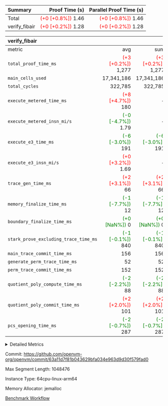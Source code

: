 | Summary | Proof Time (s) | Parallel Proof Time (s) |
|:---|---:|---:|
| Total | <span style='color: red'>(+0 [+0.8%])</span> 1.46 | <span style='color: red'>(+0 [+0.8%])</span> 1.46 |
| verify_fibair | <span style='color: red'>(+0 [+0.2%])</span> 1.28 | <span style='color: red'>(+0 [+0.2%])</span> 1.28 |


| verify_fibair |||||
|:---|---:|---:|---:|---:|
|metric|avg|sum|max|min|
| `total_proof_time_ms ` | <span style='color: red'>(+3 [+0.2%])</span> 1,277 | <span style='color: red'>(+3 [+0.2%])</span> 1,277 | <span style='color: red'>(+3 [+0.2%])</span> 1,277 | <span style='color: red'>(+3 [+0.2%])</span> 1,277 |
| `main_cells_used     ` |  17,341,186 |  17,341,186 |  17,341,186 |  17,341,186 |
| `total_cycles        ` |  322,785 |  322,785 |  322,785 |  322,785 |
| `execute_metered_time_ms` | <span style='color: red'>(+8 [+4.7%])</span> 180 | -          | -          | -          |
| `execute_metered_insn_mi/s` | <span style='color: green'>(-0 [-4.7%])</span> 1.79 | -          | -          | -          |
| `execute_e3_time_ms  ` | <span style='color: green'>(-6 [-3.0%])</span> 191 | <span style='color: green'>(-6 [-3.0%])</span> 191 | <span style='color: green'>(-6 [-3.0%])</span> 191 | <span style='color: green'>(-6 [-3.0%])</span> 191 |
| `execute_e3_insn_mi/s` | <span style='color: red'>(+0 [+3.2%])</span> 1.69 | -          | <span style='color: red'>(+0 [+3.2%])</span> 1.69 | <span style='color: red'>(+0 [+3.2%])</span> 1.69 |
| `trace_gen_time_ms   ` | <span style='color: red'>(+2 [+3.1%])</span> 66 | <span style='color: red'>(+2 [+3.1%])</span> 66 | <span style='color: red'>(+2 [+3.1%])</span> 66 | <span style='color: red'>(+2 [+3.1%])</span> 66 |
| `memory_finalize_time_ms` | <span style='color: green'>(-1 [-7.7%])</span> 12 | <span style='color: green'>(-1 [-7.7%])</span> 12 | <span style='color: green'>(-1 [-7.7%])</span> 12 | <span style='color: green'>(-1 [-7.7%])</span> 12 |
| `boundary_finalize_time_ms` | <span style='color: green'>(+0 [NaN%])</span> 0 | <span style='color: green'>(+0 [NaN%])</span> 0 | <span style='color: green'>(+0 [NaN%])</span> 0 | <span style='color: green'>(+0 [NaN%])</span> 0 |
| `stark_prove_excluding_trace_time_ms` | <span style='color: green'>(-1 [-0.1%])</span> 840 | <span style='color: green'>(-1 [-0.1%])</span> 840 | <span style='color: green'>(-1 [-0.1%])</span> 840 | <span style='color: green'>(-1 [-0.1%])</span> 840 |
| `main_trace_commit_time_ms` |  156 |  156 |  156 |  156 |
| `generate_perm_trace_time_ms` |  52 |  52 |  52 |  52 |
| `perm_trace_commit_time_ms` |  152 |  152 |  152 |  152 |
| `quotient_poly_compute_time_ms` | <span style='color: green'>(-2 [-2.2%])</span> 88 | <span style='color: green'>(-2 [-2.2%])</span> 88 | <span style='color: green'>(-2 [-2.2%])</span> 88 | <span style='color: green'>(-2 [-2.2%])</span> 88 |
| `quotient_poly_commit_time_ms` | <span style='color: red'>(+2 [+2.0%])</span> 101 | <span style='color: red'>(+2 [+2.0%])</span> 101 | <span style='color: red'>(+2 [+2.0%])</span> 101 | <span style='color: red'>(+2 [+2.0%])</span> 101 |
| `pcs_opening_time_ms ` | <span style='color: green'>(-2 [-0.7%])</span> 287 | <span style='color: green'>(-2 [-0.7%])</span> 287 | <span style='color: green'>(-2 [-0.7%])</span> 287 | <span style='color: green'>(-2 [-0.7%])</span> 287 |



<details>
<summary>Detailed Metrics</summary>

|  | verify_program_compile_ms | total_cells | stark_prove_excluding_trace_time_ms | quotient_poly_compute_time_ms | quotient_poly_commit_time_ms | perm_trace_commit_time_ms | pcs_opening_time_ms | main_trace_commit_time_ms |
| --- | --- | --- | --- | --- | --- | --- | --- |
|  | 7 | 65,536 | 38 | 1 | 6 | 0 | 22 | 7 | 

| air_name | rows | quotient_deg | main_cols | interactions | constraints | cells |
| --- | --- | --- | --- | --- | --- | --- |
| AccessAdapterAir<2> |  | 2 |  | 5 | 12 |  | 
| AccessAdapterAir<4> |  | 2 |  | 5 | 12 |  | 
| AccessAdapterAir<8> |  | 2 |  | 5 | 12 |  | 
| FibonacciAir | 32,768 | 1 | 2 |  | 5 | 65,536 | 
| FriReducedOpeningAir |  | 2 |  | 39 | 71 |  | 
| JalRangeCheckAir |  | 2 |  | 9 | 14 |  | 
| NativePoseidon2Air<BabyBearParameters>, 1> |  | 2 |  | 136 | 572 |  | 
| PhantomAir |  | 2 |  | 3 | 5 |  | 
| ProgramAir |  | 1 |  | 1 | 4 |  | 
| VariableRangeCheckerAir |  | 1 |  | 1 | 4 |  | 
| VmAirWrapper<AluNativeAdapterAir, FieldArithmeticCoreAir> |  | 2 |  | 15 | 27 |  | 
| VmAirWrapper<BranchNativeAdapterAir, BranchEqualCoreAir<1> |  | 2 |  | 11 | 25 |  | 
| VmAirWrapper<NativeAdapterAir<2, 0>, PublicValuesCoreAir> |  | 2 |  | 11 | 29 |  | 
| VmAirWrapper<NativeLoadStoreAdapterAir<1>, NativeLoadStoreCoreAir<1> |  | 2 |  | 15 | 20 |  | 
| VmAirWrapper<NativeLoadStoreAdapterAir<4>, NativeLoadStoreCoreAir<4> |  | 2 |  | 15 | 20 |  | 
| VmAirWrapper<NativeVectorizedAdapterAir<4>, FieldExtensionCoreAir> |  | 2 |  | 15 | 27 |  | 
| VmConnectorAir |  | 2 |  | 5 | 11 |  | 
| VolatileBoundaryAir |  | 2 |  | 7 | 19 |  | 

| group | trace_gen_time_ms | total_proof_time_ms | total_cycles | total_cells | stark_prove_excluding_trace_time_ms | quotient_poly_compute_time_ms | quotient_poly_commit_time_ms | perm_trace_commit_time_ms | pcs_opening_time_ms | memory_finalize_time_ms | main_trace_commit_time_ms | main_cells_used | insns | generate_perm_trace_time_ms | fri.log_blowup | execute_metered_time_ms | execute_metered_insn_mi/s | execute_e3_time_ms | execute_e3_insn_mi/s | boundary_finalize_time_ms |
| --- | --- | --- | --- | --- | --- | --- | --- | --- | --- | --- | --- | --- | --- | --- | --- | --- | --- | --- | --- | --- |
| verify_fibair | 66 | 1,277 | 322,785 | 62,474,410 | 840 | 88 | 101 | 152 | 287 | 12 | 156 | 17,341,186 | 322,786 | 52 | 1 | 180 | 1.79 | 191 | 1.69 | 0 | 

| group | air_name | rows | prep_cols | perm_cols | main_cols | cells |
| --- | --- | --- | --- | --- | --- | --- |
| verify_fibair | AccessAdapterAir<2> | 131,072 |  | 16 | 11 | 3,538,944 | 
| verify_fibair | AccessAdapterAir<4> | 65,536 |  | 16 | 13 | 1,900,544 | 
| verify_fibair | AccessAdapterAir<8> | 128 |  | 16 | 17 | 4,224 | 
| verify_fibair | FriReducedOpeningAir | 2,048 |  | 84 | 27 | 227,328 | 
| verify_fibair | JalRangeCheckAir | 32,768 |  | 28 | 12 | 1,310,720 | 
| verify_fibair | NativePoseidon2Air<BabyBearParameters>, 1> | 32,768 |  | 312 | 398 | 23,265,280 | 
| verify_fibair | PhantomAir | 16,384 |  | 12 | 6 | 294,912 | 
| verify_fibair | ProgramAir | 8,192 |  | 8 | 10 | 147,456 | 
| verify_fibair | VariableRangeCheckerAir | 262,144 | 2 | 8 | 1 | 2,359,296 | 
| verify_fibair | VmAirWrapper<AluNativeAdapterAir, FieldArithmeticCoreAir> | 262,144 |  | 36 | 29 | 17,039,360 | 
| verify_fibair | VmAirWrapper<BranchNativeAdapterAir, BranchEqualCoreAir<1> | 32,768 |  | 28 | 23 | 1,671,168 | 
| verify_fibair | VmAirWrapper<NativeLoadStoreAdapterAir<1>, NativeLoadStoreCoreAir<1> | 65,536 |  | 40 | 21 | 3,997,696 | 
| verify_fibair | VmAirWrapper<NativeLoadStoreAdapterAir<4>, NativeLoadStoreCoreAir<4> | 32,768 |  | 40 | 27 | 2,195,456 | 
| verify_fibair | VmAirWrapper<NativeVectorizedAdapterAir<4>, FieldExtensionCoreAir> | 32,768 |  | 36 | 38 | 2,424,832 | 
| verify_fibair | VmConnectorAir | 2 | 1 | 16 | 5 | 42 | 
| verify_fibair | VolatileBoundaryAir | 65,536 |  | 20 | 12 | 2,097,152 | 

| group | trace_height_constraint | weighted_sum | threshold |
| --- | --- | --- | --- |
| verify_fibair | 0 | 1,085,444 | 2,013,265,921 | 
| verify_fibair | 1 | 5,411,200 | 2,013,265,921 | 
| verify_fibair | 2 | 542,722 | 2,013,265,921 | 
| verify_fibair | 3 | 5,476,612 | 2,013,265,921 | 
| verify_fibair | 4 | 65,536 | 2,013,265,921 | 
| verify_fibair | 5 | 12,851,850 | 2,013,265,921 | 

| trace_height_constraint | threshold |
| --- | --- |
| 0 | 2,013,265,921 | 

</details>


Commit: https://github.com/openvm-org/openvm/commit/63a11d7f81b043629bfa034e963d9d30f579fad0

Max Segment Length: 1048476

Instance Type: 64cpu-linux-arm64

Memory Allocator: jemalloc

[Benchmark Workflow](https://github.com/openvm-org/openvm/actions/runs/15830930578)
